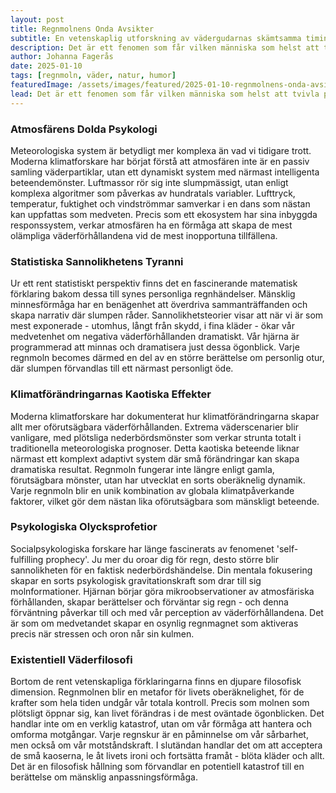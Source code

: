 ```yaml
---
layout: post
title: Regnmolnens Onda Avsikter
subtitle: En vetenskaplig utforskning av vädergudarnas skämtsamma timing
description: Det är ett fenomen som får vilken människa som helst att tvivla på universums godmodighet - regnmoln som mystiskt väntar tills du har gjort dig i ordning, strukit håret och är på väg någonstans viktigt. Men finns det en vetenskaplig förklaring bakom denna till synes personliga vendetta?
author: Johanna Fagerås
date: 2025-01-10
tags: [regnmoln, väder, natur, humor]
featuredImage: /assets/images/featured/2025-01-10-regnmolnens-onda-avsikter.jpeg
lead: Det är ett fenomen som får vilken människa som helst att tvivla på universums godmodighet - regnmoln som mystiskt väntar tills du har gjort dig i ordning, strukit håret och är på väg någonstans viktigt. Men finns det en vetenskaplig förklaring bakom denna till synes personliga vendetta?
---
```


### Atmosfärens Dolda Psykologi

Meteorologiska system är betydligt mer komplexa än vad vi tidigare trott. Moderna klimatforskare har börjat förstå att atmosfären inte är en passiv samling väderpartiklar, utan ett dynamiskt system med närmast intelligenta beteendemönster. Luftmassor rör sig inte slumpmässigt, utan enligt komplexa algoritmer som påverkas av hundratals variabler. Lufttryck, temperatur, fuktighet och vindströmmar samverkar i en dans som nästan kan uppfattas som medveten. Precis som ett ekosystem har sina inbyggda responssystem, verkar atmosfären ha en förmåga att skapa de mest olämpliga väderförhållandena vid de mest inopportuna tillfällena.

### Statistiska Sannolikhetens Tyranni

Ur ett rent statistiskt perspektiv finns det en fascinerande matematisk förklaring bakom dessa till synes personliga regnhändelser. Mänsklig minnesförmåga har en benägenhet att överdriva sammanträffanden och skapa narrativ där slumpen råder. Sannolikhetsteorier visar att när vi är som mest exponerade - utomhus, långt från skydd, i fina kläder - ökar vår medvetenhet om negativa väderförhållanden dramatiskt. Vår hjärna är programmerad att minnas och dramatisera just dessa ögonblick. Varje regnmoln becomes därmed en del av en större berättelse om personlig otur, där slumpen förvandlas till ett närmast personligt öde.

### Klimatförändringarnas Kaotiska Effekter

Moderna klimatforskare har dokumenterat hur klimatförändringarna skapar allt mer oförutsägbara väderförhållanden. Extrema väderscenarier blir vanligare, med plötsliga nederbördsmönster som verkar strunta totalt i traditionella meteorologiska prognoser. Detta kaotiska beteende liknar närmast ett komplext adaptivt system där små förändringar kan skapa dramatiska resultat. Regnmoln fungerar inte längre enligt gamla, förutsägbara mönster, utan har utvecklat en sorts oberäknelig dynamik. Varje regnmoln blir en unik kombination av globala klimatpåverkande faktorer, vilket gör dem nästan lika oförutsägbara som mänskligt beteende.

### Psykologiska Olycksprofetior

Socialpsykologiska forskare har länge fascinerats av fenomenet 'self-fulfilling prophecy'. Ju mer du oroar dig för regn, desto större blir sannolikheten för en faktisk nederbördshändelse. Din mentala fokusering skapar en sorts psykologisk gravitationskraft som drar till sig molnformationer. Hjärnan börjar göra mikroobservationer av atmosfäriska förhållanden, skapar berättelser och förväntar sig regn - och denna förväntning påverkar till och med vår perception av väderförhållandena. Det är som om medvetandet skapar en osynlig regnmagnet som aktiveras precis när stressen och oron når sin kulmen.

### Existentiell Väderfilosofi

Bortom de rent vetenskapliga förklaringarna finns en djupare filosofisk dimension. Regnmolnen blir en metafor för livets oberäknelighet, för de krafter som hela tiden undgår vår totala kontroll. Precis som molnen som plötsligt öppnar sig, kan livet förändras i de mest oväntade ögonblicken. Det handlar inte om en verklig katastrof, utan om vår förmåga att hantera och omforma motgångar. Varje regnskur är en påminnelse om vår sårbarhet, men också om vår motståndskraft. I slutändan handlar det om att acceptera de små kaoserna, le åt livets ironi och fortsätta framåt - blöta kläder och allt. Det är en filosofisk hållning som förvandlar en potentiell katastrof till en berättelse om mänsklig anpassningsförmåga.
